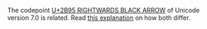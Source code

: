 The codepoint [U+2B95 RIGHTWARDS BLACK ARROW](/U+2B95) of Unicode version 7.0
is related. Read [this explanation](https://unicode.org/mail-arch/unicode-ml/y2015-m05/0272.html)
on how both differ.
